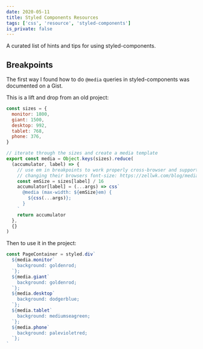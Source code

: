 ```yaml
---
date: 2020-05-11
title: Styled Components Resources
tags: ['css', 'resource', 'styled-components']
is_private: false
---
```


A curated list of hints and tips for using styled-components.

## Breakpoints

The first way I found how to do `@media` queries in styled-components
was documented on a Gist.

This is a lift and drop from an old project:

```js
const sizes = {
  monitor: 1800,
  giant: 1500,
  desktop: 992,
  tablet: 768,
  phone: 376,
}

// iterate through the sizes and create a media template
export const media = Object.keys(sizes).reduce(
  (accumulator, label) => {
    // use em in breakpoints to work properly cross-browser and support users
    // changing their browsers font-size: https://zellwk.com/blog/media-query-units/
    const emSize = sizes[label] / 16
    accumulator[label] = (...args) => css`
      @media (max-width: ${emSize}em) {
        ${css(...args)};
      }
    `
    return accumulator
  },
  {}
)
```

Then to use it in the project:

```js
const PageContainer = styled.div`
  ${media.monitor`
    background: goldenrod;
  `};
  ${media.giant`
    background: goldenrod;
  `};
  ${media.desktop`
    background: dodgerblue;
  `};
  ${media.tablet`
    background: mediumseagreen;
  `};
  ${media.phone`
    background: palevioletred;
  `};
`
```
